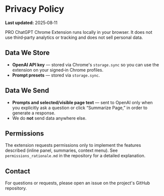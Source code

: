 
# Privacy Policy

**Last updated:** 2025‑08‑11

PRO ChatGPT Chrome Extension runs locally in your browser. It does not use third‑party analytics or tracking and does not sell personal data.

## Data We Store
- **OpenAI API key** — stored via Chrome's `storage.sync` so you can use the extension on your signed‑in Chrome profiles.
- **Prompt presets** — stored via `storage.sync`.

## Data We Send
- **Prompts and selected/visible page text** — sent to OpenAI only when you explicitly ask a question or click “Summarize Page,” in order to generate a response.
- We do **not** send data anywhere else.

## Permissions
The extension requests permissions only to implement the features described (inline panel, summaries, context menu). See `permissions_rationale.md` in the repository for a detailed explanation.

## Contact
For questions or requests, please open an issue on the project's GitHub repository.
